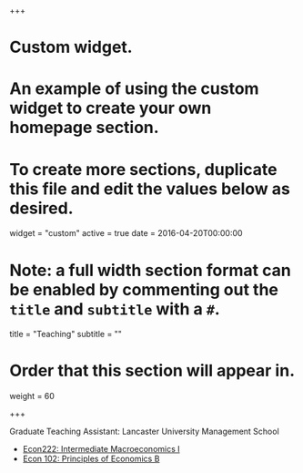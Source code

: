 +++
# Custom widget.
# An example of using the custom widget to create your own homepage section.
# To create more sections, duplicate this file and edit the values below as desired.
widget = "custom"
active = true
date = 2016-04-20T00:00:00

# Note: a full width section format can be enabled by commenting out the `title` and `subtitle` with a `#`.
title = "Teaching"
subtitle = ""

# Order that this section will appear in.
weight = 60

+++



Graduate Teaching Assistant: Lancaster University Management School

* [Econ222: Intermediate Macroeconomics I](http://www.lusi.lancaster.ac.uk/CoursesHandbook/ModuleDetails/ModuleDetail?yearId=000114&courseId=016985)
* [Econ 102: Principles of Economics B](http://www.lusi.lancaster.ac.uk/CoursesHandbook/ModuleDetails/ModuleDetail?yearId=000114&courseId=018424)

